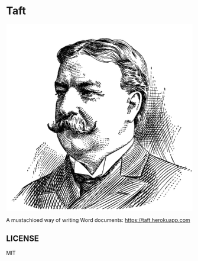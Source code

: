 # Taft

![Picture of Chief Justice Taft](taft.png)

A mustachioed way of writing Word documents: <https://taft.herokuapp.com>

## LICENSE

MIT